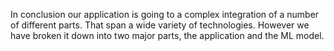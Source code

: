 In conclusion our application is going to a complex integration of a number of different parts. That span a wide variety of technologies. However we have broken it down into two major parts, the application and the ML model. 